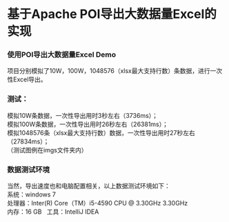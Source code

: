 # 基于Apache POI导出大数据量Excel的实现
### 使用POI导出大数据量Excel Demo

项目分别模拟了10W，100W，1048576（xlsx最大支持行数）条数据，进行一次性Excel导出。


### 测试：
模拟10W条数据，一次性导出用时3秒左右（3736ms）；  
模拟100W条数据，一次性导出用时26秒左右（26381ms）；  
模拟1048576条（xlsx最大支持行数）数据，一次性导出用时27秒左右（27834ms）；  
（测试图例在imgs文件夹内）  

### 数据测试环境
当然，导出速度也和电脑配置相关，以上数据测试环境如下：  
系统：windows 7  
处理器：Inter(R) Core（TM）i5-4590 CPU @ 3.30GHz 3.30GHz  
内存：16 GB  
工具：IntelliJ IDEA  
